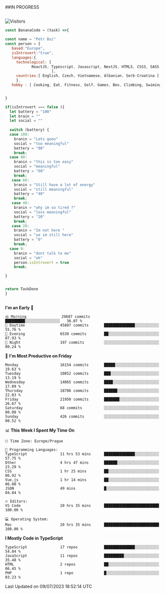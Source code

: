 ##IN PROGRESS
##
![Visitors](https://komarev.com/ghpvc/?username=petrbui&style=for-the-badge&label=Visitors+👀)
```Javascript
const BananaCode = (task) =>{

const name = "Petr Bui"
const person = {
   based:"Europe",
   isIntrovert:"true",
   languages:{
     technological: [ 
            ReactJS, Typescript, Javascript, NextJS, HTML5, CSS3, SASS, Redux, Node, Storybook, Styled-Component
                     ],
     countries:[ English, Czech, Vietnamese, Albanian, Serb-Croatina ]
     },
   hobby : [ Cooking, Eat, Fitness, Golf, Games, Box, Climbing, Swiming],


}

if(isIntrovert === false ){
  let battery = "100"
  let brain = ""
  let social = ""
  
  switch (battery) {
  case 100:
    branin = "Lets gooo"
    social = "too meaningful"
    battery = "80"
    break;
  case 80:
    branin = "this is too easy"
    social = "meaningful"
    battery = "60"
    break;
   case 60:
    branin = "Still have a lot of energy"
    social = "still meaningful"
    battery = "40"
    break;
   case 40:
    branin = "why im so tired ?"
    social = "less meaningful"
    battery = "20"
    break;
   case 20:
    branin = "Im not here "
    social = "ye im still here"
    battery = "0"
    break;
  case 0:
    branin = "dont talk to me"
    social = "ok"
    person.isIntrovert = true
    break;

}


return TaskDone
}
```



##
<!--
[![My GitHub stats](https://github-readme-stats.vercel.app/api?username=petrbui&theme=github_dark)](https://github.com/anuraghazra/github-readme-stats)

[![My wakatime stats](https://github-readme-stats.vercel.app/api/wakatime?username=petrbui&theme=github_dark)](https://github.com/anuraghazra/github-readme-stats)
-->
<!--START_SECTION:waka-->
**I'm an Early 🐤** 

```text
🌞 Morning                29687 commits       █████████░░░░░░░░░░░░░░░░   36.07 % 
🌆 Daytime                45887 commits       ██████████████░░░░░░░░░░░   55.76 % 
🌃 Evening                6530 commits        ██░░░░░░░░░░░░░░░░░░░░░░░   07.93 % 
🌙 Night                  197 commits         ░░░░░░░░░░░░░░░░░░░░░░░░░   00.24 % 
```
📅 **I'm Most Productive on Friday** 

```text
Monday                   16154 commits       █████░░░░░░░░░░░░░░░░░░░░   19.63 % 
Tuesday                  10852 commits       ███░░░░░░░░░░░░░░░░░░░░░░   13.19 % 
Wednesday                14065 commits       ████░░░░░░░░░░░░░░░░░░░░░   17.09 % 
Thursday                 18786 commits       ██████░░░░░░░░░░░░░░░░░░░   22.83 % 
Friday                   21950 commits       ███████░░░░░░░░░░░░░░░░░░   26.67 % 
Saturday                 68 commits          ░░░░░░░░░░░░░░░░░░░░░░░░░   00.08 % 
Sunday                   426 commits         ░░░░░░░░░░░░░░░░░░░░░░░░░   00.52 % 
```


📊 **This Week I Spent My Time On** 

```text
🕑︎ Time Zone: Europe/Prague

💬 Programming Languages: 
TypeScript               11 hrs 53 mins      ██████████████░░░░░░░░░░░   57.75 % 
Other                    4 hrs 47 mins       ██████░░░░░░░░░░░░░░░░░░░   23.29 % 
CSS                      1 hr 25 mins        ██░░░░░░░░░░░░░░░░░░░░░░░   06.92 % 
Vue.js                   1 hr 14 mins        ██░░░░░░░░░░░░░░░░░░░░░░░   06.00 % 
JSON                     49 mins             █░░░░░░░░░░░░░░░░░░░░░░░░   04.04 % 

🔥 Editors: 
VS Code                  20 hrs 35 mins      █████████████████████████   100.00 % 

💻 Operating System: 
Mac                      20 hrs 35 mins      █████████████████████████   100.00 % 
```

**I Mostly Code in TypeScript** 

```text
TypeScript               17 repos            ██████████████░░░░░░░░░░░   54.84 % 
JavaScript               11 repos            █████████░░░░░░░░░░░░░░░░   35.48 % 
HTML                     2 repos             ██░░░░░░░░░░░░░░░░░░░░░░░   06.45 % 
PHP                      1 repo              █░░░░░░░░░░░░░░░░░░░░░░░░   03.23 % 
```




 Last Updated on 09/07/2023 18:52:14 UTC
<!--END_SECTION:waka-->
